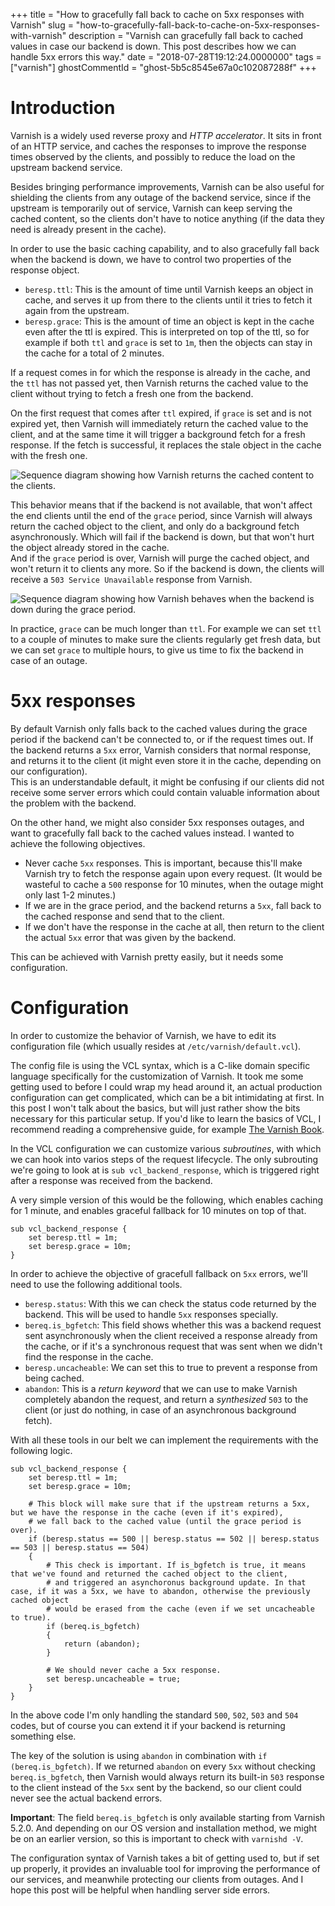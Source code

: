 +++
title = "How to gracefully fall back to cache on 5xx responses with Varnish"
slug = "how-to-gracefully-fall-back-to-cache-on-5xx-responses-with-varnish"
description = "Varnish can gracefully fall  back to cached values in case our backend is down. This post describes how we can handle 5xx errors this way."
date = "2018-07-28T19:12:24.0000000"
tags = ["varnish"]
ghostCommentId = "ghost-5b5c8545e67a0c102087288f"
+++

# Introduction

Varnish is a widely used reverse proxy and *HTTP accelerator*. It sits in front of an HTTP service, and caches the responses to improve the response times observed by the clients, and possibly to reduce the load on the upstream backend service.

Besides bringing performance improvements, Varnish can be also useful for shielding the clients from any outage of the backend service, since if the upstream is temporarily out of service, Varnish can keep serving the cached content, so the clients don't have to notice anything (if the data they need is already present in the cache).

In order to use the basic caching capability, and to also gracefully fall back when the backend is down, we have to control two properties of the response object.

 - `beresp.ttl`: This is the amount of time until Varnish keeps an object in cache, and serves it up from there to the clients until it tries to fetch it again from the upstream.
 - `beresp.grace`: This is the amount of time an object is kept in the cache even after the ttl is expired. This is interpreted on top of the ttl, so for example if both `ttl` and `grace` is set to `1m`, then the objects can stay in the cache for a total of 2 minutes.

If a request comes in for which the response is already in the cache, and the `ttl` has not passed yet, then Varnish returns the cached value to the client without trying to fetch a fresh one from the backend.

On the first request that comes after `ttl` expired, if `grace` is set and is not expired yet, then Varnish will immediately return the cached value to the client, and at the same time it will trigger a background fetch for a fresh response. If the fetch is successful, it replaces the stale object in the cache with the fresh one.

![Sequence diagram showing how Varnish returns the cached content to the clients.](/images/2018/07/happy-flow.png)

This behavior means that if the backend is not available, that won't affect the end clients until the end of the `grace` period, since Varnish will always return the cached object to the client, and only do a background fetch asynchronously. Which will fail if the backend is down, but that won't hurt the object already stored in the cache.  
And if the `grace` period is over, Varnish will purge the cached object, and won't return it to clients any more. So if the backend is down, the clients will receive a `503 Service Unavailable` response from Varnish.

![Sequence diagram showing how Varnish behaves when the backend is down during the grace period.](/images/2018/07/backend-down.png)

In practice, `grace` can be much longer than `ttl`. For example we can set `ttl` to a couple of minutes to make sure the clients regularly get fresh data, but we can set `grace` to multiple hours, to give us time to fix the backend in case of an outage.

# 5xx responses

By default Varnish only falls back to the cached values during the grace period if the backend can't be connected to, or if the request times out. If the backend returns a `5xx` error, Varnish considers that normal response, and returns it to the client (it might even store it in the cache, depending on our configuration).  
This is an understandable default, it might be confusing if our clients did not receive some server errors which could contain valuable information about the problem with the backend.

On the other hand, we might also consider 5xx responses outages, and want to gracefully fall back to the cached values instead. I wanted to achieve the following objectives.

 - Never cache `5xx` responses. This is important, because this'll make Varnish try to fetch the response again upon every request. (It would be wasteful to cache a `500` response for 10 minutes, when the outage might only last 1-2 minutes.)
 - If we are in the grace period, and the backend returns a `5xx`, fall back to the cached response and send that to the client.
 - If we don't have the response in the cache at all, then return to the client the actual `5xx` error that was given by the backend.

This can be achieved with Varnish pretty easily, but it needs some configuration.

# Configuration

In order to customize the behavior of Varnish, we have to edit its configuration file (which usually resides at `/etc/varnish/default.vcl`).

The config file is using the VCL syntax, which is a C-like domain specific language specifically for the customization of Varnish. It took me some getting used to before I could wrap my head around it, an actual production configuration can get complicated, which can be a bit intimidating at first. In this post I won't talk about the basics, but will just rather show the bits necessary for this particular setup. If you'd like to learn the basics of VCL, I recommend reading a comprehensive guide, for example [The Varnish Book](https://info.varnish-software.com/the-varnish-book).

In the VCL configuration we can customize various *subroutines*, with which we can hook into varios steps of the request lifecycle. The only subrouting we're going to look at is `sub vcl_backend_response`, which is triggered right after a response was received from the backend.

A very simple version of this would be the following, which enables caching for 1 minute, and enables graceful fallback for 10 minutes on top of that.

```plain
sub vcl_backend_response {
    set beresp.ttl = 1m;
    set beresp.grace = 10m;
}
```

In order to achieve the objective of gracefull fallback on `5xx` errors, we'll need to use the following additional tools.

 - `beresp.status`: With this we can check the status code returned by the backend. This will be used to handle `5xx` responses specially.
 - `bereq.is_bgfetch`: This field shows whether this was a backend request sent asynchronously when the client received a response already from the cache, or if it's a synchronous request that was sent when we didn't find the response in the cache.
 - `beresp.uncacheable`: We can set this to true to prevent a response from being cached.
 - `abandon`: This is a *return keyword* that we can use to make Varnish completely abandon the request, and return a *synthesized* `503` to the client (or just do nothing, in case of an asynchronous background fetch).

With all these tools in our belt we can implement the requirements with the following logic.

```plain
sub vcl_backend_response {
    set beresp.ttl = 1m;
    set beresp.grace = 10m;

    # This block will make sure that if the upstream returns a 5xx, but we have the response in the cache (even if it's expired),
    # we fall back to the cached value (until the grace period is over).
    if (beresp.status == 500 || beresp.status == 502 || beresp.status == 503 || beresp.status == 504)
    {
        # This check is important. If is_bgfetch is true, it means that we've found and returned the cached object to the client,
        # and triggered an asynchoronus background update. In that case, if it was a 5xx, we have to abandon, otherwise the previously cached object
        # would be erased from the cache (even if we set uncacheable to true).
        if (bereq.is_bgfetch)
        {
            return (abandon);
        }

        # We should never cache a 5xx response.
        set beresp.uncacheable = true;
    }
}
```

In the above code I'm only handling the standard `500`, `502`, `503` and `504` codes, but of course you can extend it if your backend is returning something else.

The key of the solution is using `abandon` in combination with `if (bereq.is_bgfetch)`. If we returned `abandon` on every `5xx` without checking `bereq.is_bgfetch`, then Varnish would always return its built-in `503` response to the client instead of the `5xx` sent by the backend, so our client could never see the actual backend errors.  

**Important**: The field `bereq.is_bgfetch` is only available starting from Varnish 5.2.0. And depending on our OS version and installation method, we might be on an earlier version, so this is important to check with `varnishd -V`.

The configuration syntax of Varnish takes a bit of getting used to, but if set up properly, it provides an invaluable tool for improving the performance of our services, and meanwhile protecting our clients from outages. And I hope this post will be helpful when handling server side errors.
